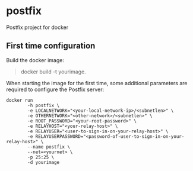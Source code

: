 # postfix
Postfix project for docker 

## First time configuration
Build the docker image:

>docker build -t yourimage.

When starting the image for the first time, some additional parameters are
required to configure the Postfix server:

```
docker run 
        -h postfix \
        -e LOCALNETWORK="<your-local-network-ip>/<subnetlen>" \
        -e OTHERNETWORK="<other-network>/<subnetlen>" \
        -e ROOT_PASSWORD="<your-root-password>" \
        -e RELAYHOST="<your-relay-host>" \
        -e RELAYUSER="<user-to-sign-in-on-your-relay-host>" \
        -e RELAYUSERPASSWORD="<password-of-user-to-sign-in-on-your-relay-host>" \
        --name postfix \
        --net=<yournet> \
        -p 25:25 \
        -d yourimage
```

